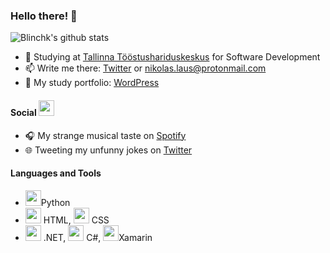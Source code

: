 ### Hello there! 👋

![Blinchk's github stats](https://github-readme-stats.vercel.app/api?username=blinchk&show_icons=true&theme=radical)

- 🌱 Studying at <a href="https://tthk.ee">Tallinna Tööstushariduskeskus</a> for Software Development
- 📫 Write me there: <a href="https://twitter.com/ItsCanBeBlinchk">Twitter</a> or nikolas.laus@protonmail.com
- 💼 My study portfolio: <a href="https://nlaus.wordpress.com">WordPress</a>


#### Social <img src="https://media.giphy.com/media/U3DIXqKQV5YcSKuzMC/giphy.gif" width="25">

- 🎧 My strange musical taste on <a href="https://open.spotify.com/user/blinchk">Spotify</a>
- 🌐 Tweeting my unfunny jokes on <a href="https://twitter.com/ItsCanBeBlinchk">Twitter</a>

#### Languages and Tools

* <img src="https://lh3.googleusercontent.com/proxy/_aQhG4rrbjlAG1EuAuVlWPYN01L0GUioMld6BVsQyX-DQ8Kqeinm0AfLbwfGtykpEeflKE9NEl1jPChH8TkTm3wJ-gNjXK5HAfOdW0vEeR9DzqrNAg" width=25>Python
* <img src="https://s1.iconbird.com/ico/2013/6/289/w512h5121371656117html5.png" width=25> HTML, <img src="https://upload.wikimedia.org/wikipedia/commons/thumb/d/d5/CSS3_logo_and_wordmark.svg/1200px-CSS3_logo_and_wordmark.svg.png" width=25> CSS
* <img src="https://upload.wikimedia.org/wikipedia/commons/thumb/e/ee/.NET_Core_Logo.svg/1200px-.NET_Core_Logo.svg.png" width=25> .NET, <img src="https://upload.wikimedia.org/wikipedia/commons/4/4f/Csharp_Logo.png" width=25> C#, <img src="https://cdn.iconscout.com/icon/free/png-512/xamarin-282427.png" width=25>Xamarin

